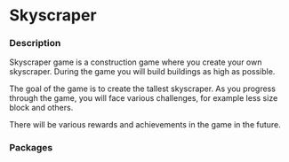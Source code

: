 # Skyscraper

### Description

Skyscraper game is a construction game where you create your own skyscraper. During the game you will build buildings as high as possible.

The goal of the game is to create the tallest skyscraper.
As you progress through the game, you will face various challenges, for example less size block and others.

There will be various rewards and achievements in the game in the future.

### Packages
